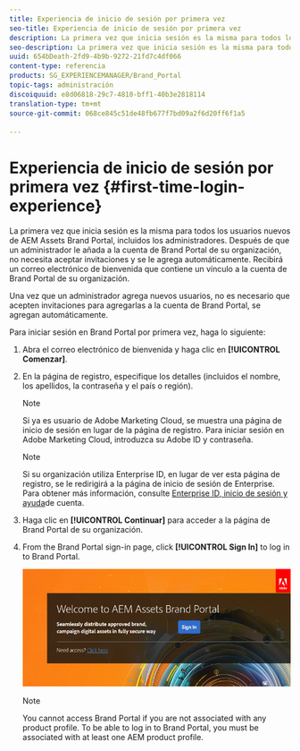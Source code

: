 ```yaml
---
title: Experiencia de inicio de sesión por primera vez
seo-title: Experiencia de inicio de sesión por primera vez
description: La primera vez que inicia sesión es la misma para todos los usuarios nuevos de AEM Assets Brand Portal, incluidos los administradores. Después de que un administrador le añada a la cuenta de Brand Portal de su organización, no necesita aceptar invitaciones y se le agrega automáticamente. Recibirá un correo electrónico de bienvenida que contiene un vínculo a la cuenta de Brand Portal de su organización.
seo-description: La primera vez que inicia sesión es la misma para todos los usuarios nuevos de AEM Assets Brand Portal, incluidos los administradores. Después de que un administrador le añada a la cuenta de Brand Portal de su organización, no necesita aceptar invitaciones y se le agrega automáticamente. Recibirá un correo electrónico de bienvenida que contiene un vínculo a la cuenta de Brand Portal de su organización.
uuid: 654bDeath-2fd9-4b9b-9272-21fd7c4df066
content-type: referencia
products: SG_EXPERIENCEMANAGER/Brand_Portal
topic-tags: administración
discoiquuid: e8d06818-29c7-4810-bff1-40b3e2818114
translation-type: tm+mt
source-git-commit: 068ce845c51de48fb677f7bd09a2f6d20ff6f1a5

---
```



# Experiencia de inicio de sesión por primera vez {#first-time-login-experience}

La primera vez que inicia sesión es la misma para todos los usuarios nuevos de AEM Assets Brand Portal, incluidos los administradores. Después de que un administrador le añada a la cuenta de Brand Portal de su organización, no necesita aceptar invitaciones y se le agrega automáticamente. Recibirá un correo electrónico de bienvenida que contiene un vínculo a la cuenta de Brand Portal de su organización.

Una vez que un administrador agrega nuevos usuarios, no es necesario que acepten invitaciones para agregarlas a la cuenta de Brand Portal, se agregan automáticamente.

Para iniciar sesión en Brand Portal por primera vez, haga lo siguiente:

1. Abra el correo electrónico de bienvenida y haga clic en **[!UICONTROL Comenzar]**.

2. En la página de registro, especifique los detalles (incluidos el nombre, los apellidos, la contraseña y el país o región).
   >[!NOTE]
   >
   >Si ya es usuario de Adobe Marketing Cloud, se muestra una página de inicio de sesión en lugar de la página de registro. Para iniciar sesión en Adobe Marketing Cloud, introduzca su Adobe ID y contraseña.

   >[!NOTE]
   >
   >Si su organización utiliza Enterprise ID, en lugar de ver esta página de registro, se le redirigirá a la página de inicio de sesión de Enterprise. Para obtener más información, consulte [Enterprise ID, inicio de sesión y ayuda](https://helpx.adobe.com/in/enterprise/kb/enterprise-id-faq.html)de cuenta.

3. Haga clic en **[!UICONTROL Continuar]** para acceder a la página de Brand Portal de su organización.
4. From the Brand Portal sign-in page, click **[!UICONTROL Sign In]** to log in to Brand Portal.

   ![Brand Portal Sign in page](assets/signin-onboarding.png)

   >[!NOTE]
   >
   >You cannot access Brand Portal if you are not associated with any product profile. To be able to log in to Brand Portal, you must be associated with at least one AEM product profile.
